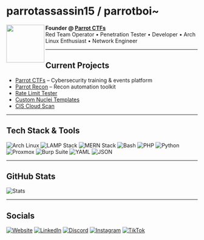 # parrotassassin15 / parrotboi~

<img align="left" src="https://s3.parrot-ctfs.com/65b0849184d398.95134929.png" width="100px" />

**Founder @ [Parrot CTFs](https://parrot-ctfs.com)**  
Red Team Operator • Penetration Tester • Developer • Arch Linux Enthusiast • Network Engineer  

---

## Current Projects
-  [Parrot CTFs](https://github.com/Parrot-CTFs) – Cybersecurity training & events platform
- [Parrot Recon](https://github.com/parrotassassin15/parrot-recon) – Recon automation toolkit
- [Rate Limit Tester](https://github.com/parrotassassin15/rate-limit-tester-script)
- [Custom Nuclei Templates](https://github.com/parrotassassin15/red-teaming-custom-nuclei-templates)
- [CIS Cloud Scan](https://github.com/parrotassassin15/cis-cloud-scanning-framework)

---

## Tech Stack & Tools
![Arch Linux](https://img.shields.io/badge/Arch_Linux-1793D1?logo=arch-linux&logoColor=white)
![LAMP Stack](https://img.shields.io/badge/LAMP-FF9900?logo=apache&logoColor=white)
![MERN Stack](https://img.shields.io/badge/MERN-3C873A?logo=mongodb&logoColor=white)
![Bash](https://img.shields.io/badge/Bash-121011?logo=gnu-bash&logoColor=white)
![PHP](https://img.shields.io/badge/PHP-777BB4?logo=php&logoColor=white)
![Python](https://img.shields.io/badge/Python-FFD43B?logo=python&logoColor=blue)
![Proxmox](https://img.shields.io/badge/Proxmox-E57000?logo=proxmox&logoColor=white)
![Burp Suite](https://img.shields.io/badge/Burp_Suite-F37F21?logo=burp-suite&logoColor=white)
![YAML](https://img.shields.io/badge/YAML-000000?logo=yaml&logoColor=white)
![JSON](https://img.shields.io/badge/JSON-000000?logo=json&logoColor=white)


---

## GitHub Stats
![Stats](https://github-readme-stats.vercel.app/api?username=parrotassassin15&show_icons=true&theme=radical)

---

## Socials
[![Website](https://img.shields.io/badge/Website-parrot--ctfs.com-blue?logo=google-chrome)](https://parrot-ctfs.com)
[![LinkedIn](https://img.shields.io/badge/LinkedIn-0077B5?logo=linkedin&logoColor=white)](https://www.linkedin.com/in/ryan-wilke-8299b71b2)
[![Discord](https://img.shields.io/badge/Discord-5865F2?logo=discord&logoColor=white)](https://discord.parrot-ctfs.com)
[![Instagram](https://img.shields.io/badge/Instagram-E4405F?logo=instagram&logoColor=white)](https://instagram.com/parrotassassin15)
[![TikTok](https://img.shields.io/badge/TikTok-000000?logo=tiktok&logoColor=white)](https://tiktok.com/@parrotassassin15)


